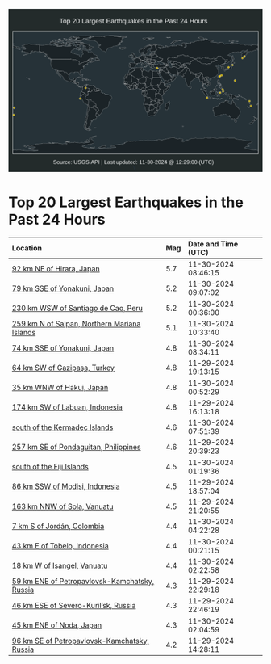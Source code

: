 ![Map](./map.png)

# Top 20 Largest Earthquakes in the Past 24 Hours

| Location | Mag | Date and Time (UTC) |
|:---|:---|:---|
| [92 km NE of Hirara, Japan](https://earthquake.usgs.gov/earthquakes/eventpage/us7000nv3a) | 5.7 | 11-30-2024 08:46:15 |
| [79 km SSE of Yonakuni, Japan](https://earthquake.usgs.gov/earthquakes/eventpage/us7000nv3k) | 5.2 | 11-30-2024 09:07:02 |
| [230 km WSW of Santiago de Cao, Peru](https://earthquake.usgs.gov/earthquakes/eventpage/us7000nv14) | 5.2 | 11-30-2024 00:36:00 |
| [259 km N of Saipan, Northern Mariana Islands](https://earthquake.usgs.gov/earthquakes/eventpage/us7000nv43) | 5.1 | 11-30-2024 10:33:40 |
| [74 km SSE of Yonakuni, Japan](https://earthquake.usgs.gov/earthquakes/eventpage/us7000nv35) | 4.8 | 11-30-2024 08:34:11 |
| [64 km SW of Gazipaşa, Turkey](https://earthquake.usgs.gov/earthquakes/eventpage/us7000nv00) | 4.8 | 11-29-2024 19:13:15 |
| [35 km WNW of Hakui, Japan](https://earthquake.usgs.gov/earthquakes/eventpage/us7000nv16) | 4.8 | 11-30-2024 00:52:29 |
| [174 km SW of Labuan, Indonesia](https://earthquake.usgs.gov/earthquakes/eventpage/us7000nuyl) | 4.8 | 11-29-2024 16:13:18 |
| [south of the Kermadec Islands](https://earthquake.usgs.gov/earthquakes/eventpage/us7000nv33) | 4.6 | 11-30-2024 07:51:39 |
| [257 km SE of Pondaguitan, Philippines](https://earthquake.usgs.gov/earthquakes/eventpage/us7000nv09) | 4.6 | 11-29-2024 20:39:23 |
| [south of the Fiji Islands](https://earthquake.usgs.gov/earthquakes/eventpage/us7000nv1b) | 4.5 | 11-30-2024 01:19:36 |
| [86 km SSW of Modisi, Indonesia](https://earthquake.usgs.gov/earthquakes/eventpage/us7000nuzz) | 4.5 | 11-29-2024 18:57:04 |
| [163 km NNW of Sola, Vanuatu](https://earthquake.usgs.gov/earthquakes/eventpage/us7000nv0e) | 4.5 | 11-29-2024 21:20:55 |
| [7 km S of Jordán, Colombia](https://earthquake.usgs.gov/earthquakes/eventpage/us7000nv23) | 4.4 | 11-30-2024 04:22:28 |
| [43 km E of Tobelo, Indonesia](https://earthquake.usgs.gov/earthquakes/eventpage/us7000nv11) | 4.4 | 11-30-2024 00:21:15 |
| [18 km W of Isangel, Vanuatu](https://earthquake.usgs.gov/earthquakes/eventpage/us7000nv1l) | 4.4 | 11-30-2024 02:22:58 |
| [59 km ENE of Petropavlovsk-Kamchatsky, Russia](https://earthquake.usgs.gov/earthquakes/eventpage/us7000nv0p) | 4.3 | 11-29-2024 22:29:18 |
| [46 km ESE of Severo-Kuril’sk, Russia](https://earthquake.usgs.gov/earthquakes/eventpage/us7000nv0s) | 4.3 | 11-29-2024 22:46:19 |
| [45 km ENE of Noda, Japan](https://earthquake.usgs.gov/earthquakes/eventpage/us7000nv1j) | 4.3 | 11-30-2024 02:04:59 |
| [96 km SE of Petropavlovsk-Kamchatsky, Russia](https://earthquake.usgs.gov/earthquakes/eventpage/us7000nuxi) | 4.2 | 11-29-2024 14:28:11 |
